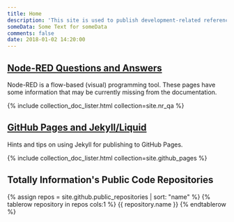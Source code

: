 ```yaml
---
title: Home
description: 'This site is used to publish development-related reference information curated by Totally Information.'
someData: Some Text for someData
comments: false
date: 2018-01-02 14:20:00
---
```


## [Node-RED Questions and Answers](/nr_qa/)

Node-RED is a flow-based (visual) programming tool. These pages have some information that may be currently missing from the documentation.

{% include collection_doc_lister.html collection=site.nr_qa %}

## [GitHub Pages and Jekyll/Liquid](/github_pages/)

Hints and tips on using Jekyll for publishing to GitHub Pages.

{% include collection_doc_lister.html collection=site.github_pages %}

## Totally Information's Public Code Repositories

<table>
    {% assign repos =  site.github.public_repositories | sort: "name" %}
    {% tablerow repository in repos cols:1 %}
        <a hre="{{ repository.html_url }}">{{ repository.name }}</a>
    {% endtablerow %}
</table>

<script>
    (function() {
        // Dump the page object to a JS variable - note we have to strip or escape the html
        var jk_page = {{ page | jsonify | strip_html }};
        //var someData = '{{ page.someData }}'
        //var layout = '{{ layout }}'
        var github = '{{ site.github | jsonify }}'
        console.log('--PAGE (jsonify)--', jk_page)
        //console.log('someData', someData)
        console.log('--SITE.GITHUB (jsonify)--', github)
        console.log('--SITE.POSTS.SIZE--', {{site.posts.size}})
    })();
</script>

